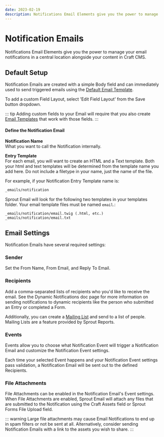```yaml
---
date: 2023-02-19
description: Notifications Email Elements give you the power to manage your email notifications in a central location alongside your content in Craft CMS.
---
```


# Notification Emails

Notifications Email Elements give you the power to manage your email notifications in a central location alongside your content in Craft CMS.

## Default Setup

Notification Emails are created with a simple Body field and can immediately used to send triggered emails using the [Default Email Template](./default-email-templates.md).

To add a custom Field Layout, select 'Edit Field Layout' from the Save button dropdown.

::: tip
Adding custom fields to your Email will require that you also create [Email Templates](./default-email-templates.md) that work with those fields.
:::

#### Define the Notification Email

**Notification Name**<br>
What you want to call the Notification internally.

**Entry Template**<br>
For each email, you will want to create an HTML and a Text template. Both your html and text templates will be determined from the template name you add here. Do not include a filetype in your name, just the name of the file.

For example, if your Notification Entry Template name is:

``` html
_emails/notification
```

Sprout Email will look for the following two templates in your templates folder. Your email template files must be named `email`.:

```
_emails/notification/email.twig (.html, etc.)
_emails/notification/email.txt
```

## Email Settings

Notification Emails have several required settings:

### Sender

Set the From Name, From Email, and Reply To Email.

### Recipients

Add a comma-separated lists of recipients who you'd like to receive the email. See the Dynamic Notifications doc page for more information on sending notifications to dynamic recipients like the person who submitted an Entry or completed a Form.

Additionally, you can create a [Mailing List](../data-studio/mailing-lists.md) and send to a list of people. Mailing Lists are a feature provided by Sprout Reports.

### Events

Events allow you to choose what Notification Event will trigger a Notification Email and customize the Notification Event settings.

Each time your selected Event happens and your Notification Event settings pass validation, a Notification Email will be sent out to the defined Recipients.

### File Attachments

File Attachments can be enabled in the Notification Email's Event settings. When File Attachments are enabled, Sprout Email will attach any files that are submitted to the Notification using the Craft Assets field or Sprout Forms File Upload field.

::: warning
Large file attachments may cause Email Notifications to end up in spam filters or not be sent at all. Alternatively, consider sending Notification Emails with a link to the assets you wish to share.
:::

